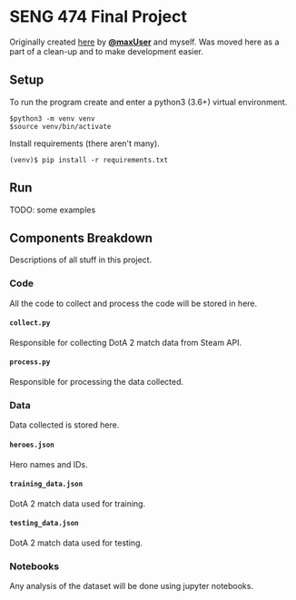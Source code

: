# SENG 474 Final Project
Originally created [here](https://github.com/maxUser/seng474_assignments) by [**@maxUser**](https://github.com/maxUser) and myself.  Was moved here as a part of a clean-up and to make development easier.

## Setup
To run the program create and enter a python3 (3.6+) virtual environment.
```
$python3 -m venv venv
$source venv/bin/activate
```

Install requirements (there aren't many).
```
(venv)$ pip install -r requirements.txt
```

## Run
TODO: some examples

## Components Breakdown
Descriptions of all stuff in this project.

### Code
All the code to collect and process the code will be stored in here.

#### `collect.py`
Responsible for collecting DotA 2 match data from Steam API.

#### `process.py`
Responsible for processing the data collected.

### Data
Data collected is stored here.

#### `heroes.json`
Hero names and IDs.

#### `training_data.json`
DotA 2 match data used for training.

#### `testing_data.json`
DotA 2 match data used for testing.

### Notebooks
Any analysis of the dataset will be done using jupyter notebooks.
